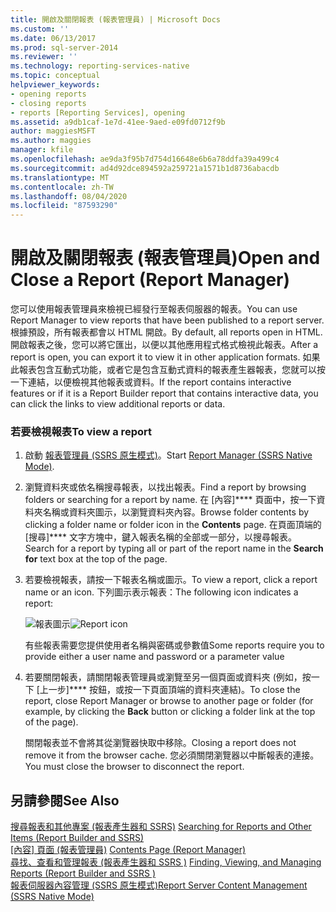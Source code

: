 ```yaml
---
title: 開啟及關閉報表 (報表管理員) | Microsoft Docs
ms.custom: ''
ms.date: 06/13/2017
ms.prod: sql-server-2014
ms.reviewer: ''
ms.technology: reporting-services-native
ms.topic: conceptual
helpviewer_keywords:
- opening reports
- closing reports
- reports [Reporting Services], opening
ms.assetid: a9db1caf-1e7d-41ee-9aed-e09fd0712f9b
author: maggiesMSFT
ms.author: maggies
manager: kfile
ms.openlocfilehash: ae9da3f95b7d754d16648e6b6a78ddfa39a499c4
ms.sourcegitcommit: ad4d92dce894592a259721a1571b1d8736abacdb
ms.translationtype: MT
ms.contentlocale: zh-TW
ms.lasthandoff: 08/04/2020
ms.locfileid: "87593290"
---
```

# <a name="open-and-close-a-report-report-manager"></a><span data-ttu-id="3aafe-102">開啟及關閉報表 (報表管理員)</span><span class="sxs-lookup"><span data-stu-id="3aafe-102">Open and Close a Report (Report Manager)</span></span>
  <span data-ttu-id="3aafe-103">您可以使用報表管理員來檢視已經發行至報表伺服器的報表。</span><span class="sxs-lookup"><span data-stu-id="3aafe-103">You can use Report Manager to view reports that have been published to a report server.</span></span> <span data-ttu-id="3aafe-104">根據預設，所有報表都會以 HTML 開啟。</span><span class="sxs-lookup"><span data-stu-id="3aafe-104">By default, all reports open in HTML.</span></span> <span data-ttu-id="3aafe-105">開啟報表之後，您可以將它匯出，以便以其他應用程式格式檢視此報表。</span><span class="sxs-lookup"><span data-stu-id="3aafe-105">After a report is open, you can export it to view it in other application formats.</span></span> <span data-ttu-id="3aafe-106">如果此報表包含互動式功能，或者它是包含互動式資料的報表產生器報表，您就可以按一下連結，以便檢視其他報表或資料。</span><span class="sxs-lookup"><span data-stu-id="3aafe-106">If the report contains interactive features or if it is a Report Builder report that contains interactive data, you can click the links to view additional reports or data.</span></span>  
  
### <a name="to-view-a-report"></a><span data-ttu-id="3aafe-107">若要檢視報表</span><span class="sxs-lookup"><span data-stu-id="3aafe-107">To view a report</span></span>  
  
1.  <span data-ttu-id="3aafe-108">啟動 [報表管理員 &#40;SSRS 原生模式&#41;](../report-manager-ssrs-native-mode.md)。</span><span class="sxs-lookup"><span data-stu-id="3aafe-108">Start [Report Manager  &#40;SSRS Native Mode&#41;](../report-manager-ssrs-native-mode.md).</span></span>  
  
2.  <span data-ttu-id="3aafe-109">瀏覽資料夾或依名稱搜尋報表，以找出報表。</span><span class="sxs-lookup"><span data-stu-id="3aafe-109">Find a report by browsing folders or searching for a report by name.</span></span> <span data-ttu-id="3aafe-110">在 [內容]\*\*\*\* 頁面中，按一下資料夾名稱或資料夾圖示，以瀏覽資料夾內容。</span><span class="sxs-lookup"><span data-stu-id="3aafe-110">Browse folder contents by clicking a folder name or folder icon in the **Contents** page.</span></span> <span data-ttu-id="3aafe-111">在頁面頂端的 [搜尋]\*\*\*\* 文字方塊中，鍵入報表名稱的全部或一部分，以搜尋報表。</span><span class="sxs-lookup"><span data-stu-id="3aafe-111">Search for a report by typing all or part of the report name in the **Search for** text box at the top of the page.</span></span>  
  
3.  <span data-ttu-id="3aafe-112">若要檢視報表，請按一下報表名稱或圖示。</span><span class="sxs-lookup"><span data-stu-id="3aafe-112">To view a report, click a report name or an icon.</span></span> <span data-ttu-id="3aafe-113">下列圖示表示報表：</span><span class="sxs-lookup"><span data-stu-id="3aafe-113">The following icon indicates a report:</span></span>  
  
     <span data-ttu-id="3aafe-114">![報表圖示](../media/hlp-16doc.gif "報表圖示")</span><span class="sxs-lookup"><span data-stu-id="3aafe-114">![Report icon](../media/hlp-16doc.gif "Report icon")</span></span>  
  
     <span data-ttu-id="3aafe-115">有些報表需要您提供使用者名稱與密碼或參數值</span><span class="sxs-lookup"><span data-stu-id="3aafe-115">Some reports require you to provide either a user name and password or a parameter value</span></span>  
  
4.  <span data-ttu-id="3aafe-116">若要關閉報表，請關閉報表管理員或瀏覽至另一個頁面或資料夾 (例如，按一下 [上一步]\*\*\*\* 按鈕，或按一下頁面頂端的資料夾連結)。</span><span class="sxs-lookup"><span data-stu-id="3aafe-116">To close the report, close Report Manager or browse to another page or folder (for example, by clicking the **Back** button or clicking a folder link at the top of the page).</span></span>  
  
     <span data-ttu-id="3aafe-117">關閉報表並不會將其從瀏覽器快取中移除。</span><span class="sxs-lookup"><span data-stu-id="3aafe-117">Closing a report does not remove it from the browser cache.</span></span> <span data-ttu-id="3aafe-118">您必須關閉瀏覽器以中斷報表的連接。</span><span class="sxs-lookup"><span data-stu-id="3aafe-118">You must close the browser to disconnect the report.</span></span>  
  
## <a name="see-also"></a><span data-ttu-id="3aafe-119">另請參閱</span><span class="sxs-lookup"><span data-stu-id="3aafe-119">See Also</span></span>  
 <span data-ttu-id="3aafe-120">[搜尋報表和其他專案 &#40;報表產生器和 SSRS&#41;](../report-builder/searching-for-reports-and-other-items-report-builder-and-ssrs.md) </span><span class="sxs-lookup"><span data-stu-id="3aafe-120">[Searching for Reports and Other Items &#40;Report Builder  and SSRS&#41;](../report-builder/searching-for-reports-and-other-items-report-builder-and-ssrs.md) </span></span>  
 <span data-ttu-id="3aafe-121">[[內容] 頁面 &#40;報表管理員&#41;](../contents-page-report-manager.md) </span><span class="sxs-lookup"><span data-stu-id="3aafe-121">[Contents Page &#40;Report Manager&#41;](../contents-page-report-manager.md) </span></span>  
 <span data-ttu-id="3aafe-122">[尋找、查看和管理報表 &#40;報表產生器和 SSRS &#41;](../report-builder/finding-viewing-and-managing-reports-report-builder-and-ssrs.md) </span><span class="sxs-lookup"><span data-stu-id="3aafe-122">[Finding, Viewing, and Managing Reports &#40;Report Builder and SSRS &#41;](../report-builder/finding-viewing-and-managing-reports-report-builder-and-ssrs.md) </span></span>  
 [<span data-ttu-id="3aafe-123">報表伺服器內容管理 &#40;SSRS 原生模式&#41;</span><span class="sxs-lookup"><span data-stu-id="3aafe-123">Report Server Content Management &#40;SSRS Native Mode&#41;</span></span>](../report-server/report-server-content-management-ssrs-native-mode.md)  
  
  
